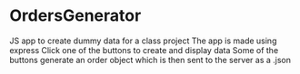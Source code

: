 # OrdersGenerator
JS app to create dummy data for a class project
The app is made using express
Click one of the buttons to create and display data
Some of the buttons generate an order object which is then sent to the server as a .json
